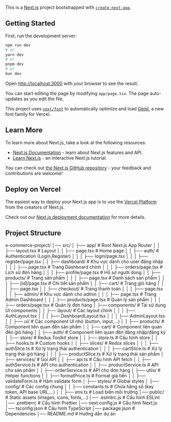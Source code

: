 This is a [Next.js](https://nextjs.org) project bootstrapped with [`create-next-app`](https://nextjs.org/docs/app/api-reference/cli/create-next-app).

## Getting Started

First, run the development server:

```bash
npm run dev
# or
yarn dev
# or
pnpm dev
# or
bun dev
```

Open [http://localhost:3000](http://localhost:3000) with your browser to see the result.

You can start editing the page by modifying `app/page.tsx`. The page auto-updates as you edit the file.

This project uses [`next/font`](https://nextjs.org/docs/app/building-your-application/optimizing/fonts) to automatically optimize and load [Geist](https://vercel.com/font), a new font family for Vercel.

## Learn More

To learn more about Next.js, take a look at the following resources:

- [Next.js Documentation](https://nextjs.org/docs) - learn about Next.js features and API.
- [Learn Next.js](https://nextjs.org/learn) - an interactive Next.js tutorial.

You can check out [the Next.js GitHub repository](https://github.com/vercel/next.js) - your feedback and contributions are welcome!

## Deploy on Vercel

The easiest way to deploy your Next.js app is to use the [Vercel Platform](https://vercel.com/new?utm_medium=default-template&filter=next.js&utm_source=create-next-app&utm_campaign=create-next-app-readme) from the creators of Next.js.

Check out our [Next.js deployment documentation](https://nextjs.org/docs/app/building-your-application/deploying) for more details.

## Project Structure
e-commerce-project/ │── src/ │   ├── app/                   # Root Next.js App Router │   │   ├── layout.tsx         # Layout │   │   ├── page.tsx           # Home page │   │   ├── auth/              # Authentication (Login,Register) │   │   │   ├── login/page.tsx │   │   │   ├── register/page.tsx │   │   ├── dashboard/         # Khu vực dành cho user đăng nhập │   │   │   ├── page.tsx       # Trang Dashboard chính │   │   │   ├── orders/page.tsx   # Lịch sử đơn hàng │   │   │   ├── profile/page.tsx  # Hồ sơ người dùng │   │   ├── products/          # Trang sản phẩm │   │   │   ├── page.tsx       # Danh sách sản phẩm │   │   │   ├── [id]/page.tsx  # Chi tiết sản phẩm │   │   ├── cart/              # Trang giỏ hàng │   │   │   ├── page.tsx │   │   ├── checkout/          # Trang thanh toán │   │   │   ├── page.tsx │   │   ├── admin/             # Khu vực dành cho admin │   │   │   ├── page.tsx       # Trang Admin Dashboard │   │   │   ├── products/page.tsx  # Quản lý sản phẩm │   │   │   ├── orders/page.tsx    # Quản lý đơn hàng │   ├── components/            # Tái sử dụng UI components │   │   ├── layout/            # Các layout chính │   │   │   ├── AuthLayout.tsx │   │   │   ├── DashboardLayout.tsx │   │   │   ├── AdminLayout.tsx │   │   ├── ui/                # Các component UI nhỏ (button, input,...) │   │   ├── products/          # Component liên quan đến sản phẩm │   │   ├── cart/              # Component liên quan đến giỏ hàng │   │   ├── auth/              # Component liên quan đến đăng nhập/đăng ký │   ├── store/                 # Redux Toolkit store │   │   ├── store.ts           # Cấu hình store │   │   ├── hooks.ts           # Custom hooks │   │   ├── slices/            # Redux slices │   │   │   ├── authSlice.ts   # Xử lý trạng thái authentication │   │   │   ├── cartSlice.ts   # Xử lý trạng thái giỏ hàng │   │   │   ├── productSlice.ts  # Xử lý trạng thái sản phẩm │   ├── services/              # Gọi API │   │   ├── api.ts             # Cấu hình API fetch │   │   ├── authService.ts     # API cho authentication │   │   ├── productService.ts  # API cho sản phẩm │   │   ├── orderService.ts    # API cho đơn hàng │   ├── utils/                 # Helper functions │   │   ├── formatPrice.ts     # Format giá tiền │   │   ├── validateForm.ts    # Hàm validate form │   ├── styles/                # Global styles │   ├── config/                # Các config chung │   │   ├── constants.ts       # Chứa hằng số (key token, API base URL,...) │   │   ├── env.ts             # Load biến môi trường │── public/                    # Static assets (images, icons, fonts,...) │── .eslintrc.js                # Cấu hình ESLint │── .prettierrc                 # Cấu hình Prettier │── next.config.js              # Cấu hình Next.js │── tsconfig.json               # Cấu hình TypeScript │── package.json                # Dependencies │── README.md                   # Hướng dẫn dự án

